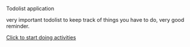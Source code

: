 Todolist application

very important todolist to keep track of things you have to do, very good reminder.

<a href="https://mclilzee.github.io/todo-list/">Click to start doing activities</a>